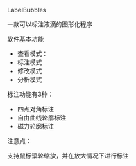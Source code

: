 LabelBubbles



一款可以标注液滴的图形化程序



软件基本功能



- 查看模式：
- 标注模式
- 修改模式
- 分析模式



标注功能有3种：



- 四点对角标注
- 自由曲线轮廓标注
- 磁力轮廓标注



注意点：



支持鼠标滚轮缩放，并在放大情况下进行标注

